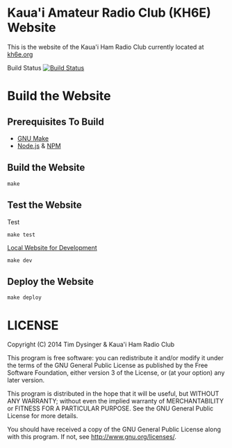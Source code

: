 # Kaua'i Amateur Radio Club (KH6E) Website

This is the website of the Kaua'i Ham Radio Club currently located at
[kh6e.org](http://kh6e.org)

Build Status
[![Build Status](https://travis-ci.org/dysinger/kh6e.org.png)](https://travis-ci.org/dysinger/kh6e.org)

# Build the Website

## Prerequisites To Build

* [GNU Make](https://www.gnu.org/software/make/)
* [Node.js](http://nodejs.org/) & [NPM](https://github.com/npm/npm)

## Build the Website

    make

## Test the Website

Test

    make test

[Local Website for Development](http://0.0.0.0:9000)

    make dev

## Deploy the Website

    make deploy

# LICENSE

Copyright (C) 2014 Tim Dysinger & Kaua'i Ham Radio Club

This program is free software: you can redistribute it and/or modify
it under the terms of the GNU General Public License as published by
the Free Software Foundation, either version 3 of the License, or (at
your option) any later version.

This program is distributed in the hope that it will be useful, but
WITHOUT ANY WARRANTY; without even the implied warranty of
MERCHANTABILITY or FITNESS FOR A PARTICULAR PURPOSE.  See the GNU
General Public License for more details.

You should have received a copy of the GNU General Public License
along with this program.  If not, see <http://www.gnu.org/licenses/>.
